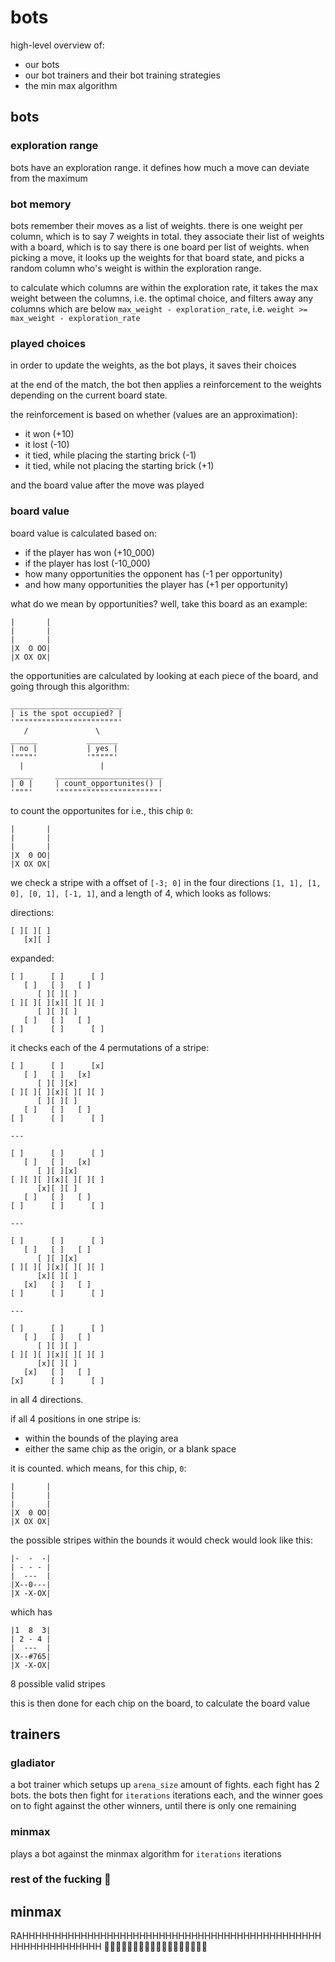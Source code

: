 # bots

high-level overview of:

- our bots
- our bot trainers and their bot training strategies
- the min max algorithm

## bots

### exploration range

bots have an exploration range. it defines how much a move can deviate from the maximum

### bot memory

bots remember their moves as a list of weights. there is one weight per column, which is to say 7 weights in total. they associate their list of weights with a board, which is to say there is one board per list of weights. when picking a move, it looks up the weights for that board state, and picks a random column who's weight is within the exploration range.

to calculate which columns are within the exploration rate, it takes the max weight between the columns, i.e. the optimal choice, and filters away any columns which are below `max_weight - exploration_rate`, i.e. `weight >= max_weight - exploration_rate`

### played choices

in order to update the weights, as the bot plays, it saves their choices

at the end of the match, the bot then applies a reinforcement to the weights depending on the current board state. 

the reinforcement is based on whether (values are an approximation):

- it won (+10)
- it lost (-10)
- it tied, while placing the starting brick (-1)
- it tied, while not placing the starting brick (+1)

and the board value after the move was played

### board value

board value is calculated based on:

- if the player has won (+10_000)
- if the player has lost (-10_000)
- how many opportunities the opponent has (-1 per opportunity)
- and how many opportunities the player has (+1 per opportunity)

what do we mean by opportunities? well, take this board as an example:

```
|       |
|       |
|       |
|X  O OO|
|X OX OX|
```

the opportunities are calculated by looking at each piece of the board, and going through this algorithm:

```
_________________________
| is the spot occupied? |
'"""""""""""""""""""""""'
   /               \
______           _______
| no |           | yes |
'""""'           '"""""'
  |                 |
_____     ________________________
| 0 |     | count_opportunites() |
'"""'     '""""""""""""""""""""""'
```

to count the opportunites for i.e., this chip `0`:

```
|       |
|       |
|       |
|X  0 OO|
|X OX OX|
```

we check a stripe with a offset of `[-3; 0]` in the four directions `[1, 1], [1, 0], [0, 1], [-1, 1]`, and a length of 4, which looks as follows:

directions: 

```
[ ][ ][ ]
   [x][ ]
```

expanded: 

```
[ ]      [ ]      [ ]
   [ ]   [ ]   [ ]
      [ ][ ][ ]
[ ][ ][ ][x][ ][ ][ ]
      [ ][ ][ ]
   [ ]   [ ]   [ ]
[ ]      [ ]      [ ]
```

it checks each of the 4 permutations of a stripe:

```
[ ]      [ ]      [x]
   [ ]   [ ]   [x]
      [ ][ ][x]
[ ][ ][ ][x][ ][ ][ ]
      [ ][ ][ ]
   [ ]   [ ]   [ ]
[ ]      [ ]      [ ]

---

[ ]      [ ]      [ ]
   [ ]   [ ]   [x]
      [ ][ ][x]
[ ][ ][ ][x][ ][ ][ ]
      [x][ ][ ]
   [ ]   [ ]   [ ]
[ ]      [ ]      [ ]

---

[ ]      [ ]      [ ]
   [ ]   [ ]   [ ]
      [ ][ ][x]
[ ][ ][ ][x][ ][ ][ ]
      [x][ ][ ]
   [x]   [ ]   [ ]
[ ]      [ ]      [ ]

---

[ ]      [ ]      [ ]
   [ ]   [ ]   [ ]
      [ ][ ][ ]
[ ][ ][ ][x][ ][ ][ ]
      [x][ ][ ]
   [x]   [ ]   [ ]
[x]      [ ]      [ ]
```

in all 4 directions.

if all 4 positions in one stripe is:

- within the bounds of the playing area
- either the same chip as the origin, or a blank space

it is counted.
which means, for this chip, `0`:

```
|       |
|       |
|       |
|X  0 OO|
|X OX OX|
```

the possible stripes within the bounds it would check would look like this:

```
|-  -  -|
| - - - |
|  ---  |
|X--0---|
|X -X-OX|
```

which has

```
|1  8  3|
| 2 - 4 |
|  ---  |
|X--#765|
|X -X-OX|
```

8 possible valid stripes

this is then done for each chip on the board, to calculate the board value

## trainers

### gladiator

a bot trainer which setups up `arena_size` amount of fights. each fight has 2 bots. the bots then fight for `iterations` iterations each, and the winner goes on to fight against the other winners, until there is only one remaining

### minmax

plays a bot against the minmax algorithm for `iterations` iterations

### rest of the fucking 🦉

## minmax

RAHHHHHHHHHHHHHHHHHHHHHHHHHHHHHHHHHHHHHHHHHHHHHHHHHHHHHHHHHHHH 🦅🦅🦅🦅🇺🇸🇺🇸🇺🇸🇺🇸🔥🔥🔥🔥🔥🔥
